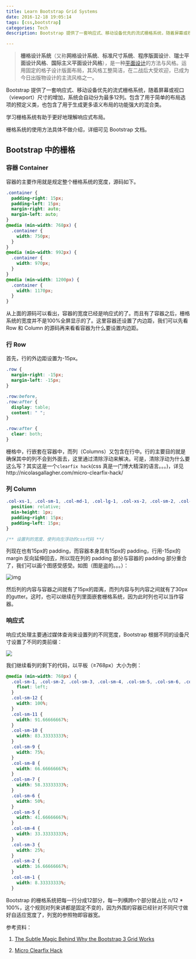 ```yaml
---
title: Learn Bootstrap Grid Systems
date: 2016-12-18 19:05:14
tags: [css,bootstrap]
categories: Tech
description: Bootstrap 提供了一套响应式、移动设备优先的流式栅格系统，随着屏幕或视口（viewport）尺寸的增加，系统会自动分为最多12列...

---
```


> **栅格设计系统**（又称**网格设计系统**、**标准尺寸系统**、**程序版面设计**、**瑞士平面设计风格**、**国际主义平面设计风格**），是一种[平面设计](https://zh.wikipedia.org/wiki/%E5%B9%B3%E9%9D%A2%E8%AE%BE%E8%AE%A1)的方法与风格。运用固定的格子设计版面布局，其风格工整简洁，在二战后大受欢迎，已成为今日出版物设计的主流风格之一。

Bootstrap 提供了一套响应式、移动设备优先的流式栅格系统，随着屏幕或视口（viewport）尺寸的增加，系统会自动分为最多12列。包含了用于简单的布局选项的预定义类，也包含了用于生成更多语义布局的功能强大的混合类。

学习栅格系统有助于更好地理解响应式布局。

栅格系统的使用方法具体不做介绍，详细可见 Bootstrap 文档。

## Bootstrap 中的栅格

### 容器 Container

容器的主要作用就是规定整个栅格系统的宽度，源码如下。

``` css
.container {
  padding-right: 15px;
  padding-left: 15px;
  margin-right: auto;
  margin-left: auto;
}
@media (min-width: 768px) {
  .container {
    width: 750px;
  }
}
@media (min-width: 992px) {
  .container {
    width: 970px;
  }
}
@media (min-width: 1200px) {
  .container {
    width: 1170px;
  }
}
```

从上面的源码可以看出，容器的宽度已经是响应式的了。而且有了容器之后，栅格系统的宽度并不是100%全屏显示的了。这里容器还设置了内边距，我们可以先看 Row 和 Column 的源码再来看看容器为什么要设置内边距。

### 行 Row

首先，行的外边距设置为-15px。

``` css
.row {
  margin-right: -15px;
  margin-left: -15px;
}

.row:before,
.row:after {
  display: table;
  content: " ";
}

.row:after {
  clear: both;
}
```

栅格中，行嵌套在容器中，而列（Columns）又包含在行中。行的主要目的就是确保其中的列不会到外面去，这里通过清除浮动来解决。可是，清除浮动为什么要这么写？其实这是一个`clearfix hack`(css 真是一门博大精深的语言。。。)，详见http://nicolasgallagher.com/micro-clearfix-hack/

### 列 Column

``` css
.col-xs-1, .col-sm-1, .col-md-1, .col-lg-1, .col-xs-2, .col-sm-2, .col-md-2, .col-lg-2, .col-xs-3, .col-sm-3, .col-md-3, .col-lg-3, .col-xs-4, .col-sm-4, .col-md-4, .col-lg-4, .col-xs-5, .col-sm-5, .col-md-5, .col-lg-5, .col-xs-6, .col-sm-6, .col-md-6, .col-lg-6, .col-xs-7, .col-sm-7, .col-md-7, .col-lg-7, .col-xs-8, .col-sm-8, .col-md-8, .col-lg-8, .col-xs-9, .col-sm-9, .col-md-9, .col-lg-9, .col-xs-10, .col-sm-10, .col-md-10, .col-lg-10, .col-xs-11, .col-sm-11, .col-md-11, .col-lg-11, .col-xs-12, .col-sm-12, .col-md-12, .col-lg-12 {
  position: relative;
  min-height: 1px;
  padding-right: 15px;
  padding-left: 15px;
}

/** 设置列的宽度、使列向左浮动的css代码 **/
```

列现在也有15px的 padding，而容器本身具有15px的 padding，行用-15px的 margin 反向延伸回去，所以现在列的 padding 部分与容器的 padding 部分重合了，我们可以画个图感受感受。如图（图是盗的。。。）： 

![img](https://segmentfault.com/image?src=http://www.helloerik.com/wp-content/uploads/image-3.png&objectId=1190000000743553&token=8fe037cc7d1cf17194a0a699a326c17c)

然后列的内容与容器之间就有了15px的距离，而列内容与列内容之间就有了30px的gutter。这时，也可以继续在列里面嵌套栅格系统，因为此时列也可以当作容器。

### 响应式

响应式处理主要通过媒体查询来设置列的不同宽度，Bootstrap 根据不同的设备尺寸设置了不同的类前缀：

![](http://o6ljw8wcq.bkt.clouddn.com/20161218215521.png)

我们继续看列的剩下的代码，以平板（≥768px）大小为例：

``` css
@media (min-width: 768px) {
  .col-sm-1, .col-sm-2, .col-sm-3, .col-sm-4, .col-sm-5, .col-sm-6, .col-sm-7, .col-sm-8, .col-sm-9, .col-sm-10, .col-sm-11, .col-sm-12 {
    float: left;
  }
  .col-sm-12 {
    width: 100%;
  }
  .col-sm-11 {
    width: 91.66666667%;
  }
  .col-sm-10 {
    width: 83.33333333%;
  }
  .col-sm-9 {
    width: 75%;
  }
  .col-sm-8 {
    width: 66.66666667%;
  }
  .col-sm-7 {
    width: 58.33333333%;
  }
  .col-sm-6 {
    width: 50%;
  }
  .col-sm-5 {
    width: 41.66666667%;
  }
  .col-sm-4 {
    width: 33.33333333%;
  }
  .col-sm-3 {
    width: 25%;
  }
  .col-sm-2 {
    width: 16.66666667%;
  }
  .col-sm-1 {
    width: 8.33333333%;
  }
```

Bootstrap 的栅格系统把每一行分成12部分，每一列横跨n个部分就占比 n/12 * 100%，这个规则对列来讲都是固定不变的，因为外围的容器已经针对不同尺寸做好自适应宽度了，列宽的参照物即容器宽。



参考资料：

1. [The Subtle Magic Behind Why the Bootstrap 3 Grid Works](http://www.helloerik.com/the-subtle-magic-behind-why-the-bootstrap-3-grid-works)

2. [Micro Clearfix Hack](http://nicolasgallagher.com/micro-clearfix-hack/)

   ​